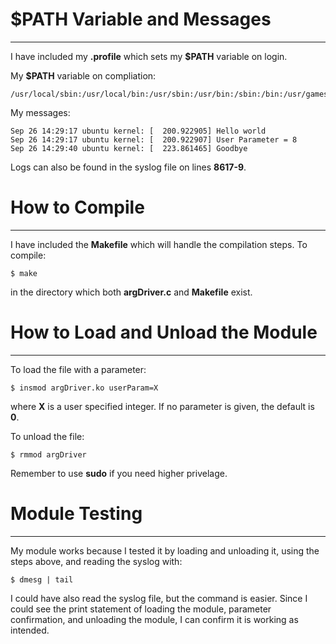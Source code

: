 # $PATH Variable and Messages
-----

I have included my **.profile** which sets my **$PATH** variable on login.

My **$PATH** variable on compliation:
```
/usr/local/sbin:/usr/local/bin:/usr/sbin:/usr/bin:/sbin:/bin:/usr/games:/usr/local/games:/snap/bin
```

My messages:
```
Sep 26 14:29:17 ubuntu kernel: [  200.922905] Hello world
Sep 26 14:29:17 ubuntu kernel: [  200.922907] User Parameter = 8
Sep 26 14:29:40 ubuntu kernel: [  223.861465] Goodbye
```
Logs can also be found in the syslog file on lines **8617-9**.

# How to Compile
-----

I have included the **Makefile** which will handle the compilation steps. To compile:
```
$ make
```
in the directory which both **argDriver.c** and **Makefile** exist.

# How to Load and Unload the Module
-----

To load the file with a parameter:
```
$ insmod argDriver.ko userParam=X
```
where **X** is a user specified integer. If no parameter is given, the default is **0**.

To unload the file:
```
$ rmmod argDriver
```

Remember to use **sudo** if you need higher privelage.

# Module Testing
-----

My module works because I tested it by loading and unloading it, using the steps above, and reading the syslog with:
```
$ dmesg | tail
```
I could have also read the syslog file, but the command is easier. Since I could see the print statement of loading the module, parameter confirmation, and unloading the module, I can confirm it is working as intended.
